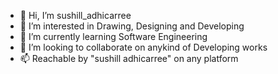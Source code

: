 - 👋 Hi, I’m sushill_adhicarree
- 👀 I’m interested in Drawing, Designing and Developing
- 🌱 I’m currently learning Software Engineering
- 💞️ I’m looking to collaborate on anykind of Developing works
- 📫 Reachable by "sushill adhicarree" on any platform

<!---
sushiladh2059/sushiladh2059 is a ✨ special ✨ repository because its `README.md` (this file) appears on your GitHub profile.
You can click the Preview link to take a look at your changes.
--->
